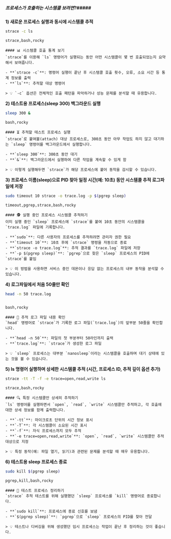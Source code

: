 ##### 프로세스가 호출하는 시스템콜 보려면?#####

**1) 새로운 프로세스 실행과 동시에 시스템콜 추적**

```bash
strace -c ls
```

```tech
strace,bash,rocky
```

```desc
#### 📊 시스템콜 호출 통계 보기
`strace`를 이용해 `ls` 명령어가 실행되는 동안 어떤 시스템콜이 몇 번 호출되었는지 요약해서 보여줍니다.

- **`strace -c`**: 명령어 실행이 끝난 후 시스템콜 호출 횟수, 오류, 소요 시간 등 통계 정보를 출력
- **`ls`**: 추적할 대상 명령어

> 💡 `-c` 옵션은 전체적인 호출 패턴을 파악하거나 성능 문제를 분석할 때 유용합니다.
```

**2) 테스트용 프로세스(sleep 300) 백그라운드 실행**

```bash
sleep 300 &
```

```tech
bash,rocky
```

```desc
#### ⏳ 추적할 테스트 프로세스 실행
`strace`로 붙여볼(attach) 대상 프로세스로, 300초 동안 아무 작업도 하지 않고 대기하는 `sleep` 명령어를 백그라운드에서 실행합니다.

- **`sleep 300`**: 300초 동안 대기
- **`&`**: 백그라운드에서 실행하여 다른 작업을 계속할 수 있게 함

> 💡 이렇게 실행해두면 `strace`가 해당 프로세스에 붙어 동작을 감시할 수 있습니다.
```

**3) 프로세스 이름(sleep)으로 PID 찾아 일정 시간(예: 10초) 동안 시스템콜 추적 로그파일에 저장**

```bash
sudo timeout 10 strace -o trace.log -p $(pgrep sleep)
```

```tech
timeout,pgrep,strace,bash,rocky
```

```desc
#### 🕵️ 실행 중인 프로세스 시스템콜 추적하기
이미 실행 중인 `sleep` 프로세스에 `strace`를 붙여 10초 동안의 시스템콜을 `trace.log` 파일에 기록합니다.

- **`sudo`**: 다른 사용자의 프로세스를 추적하려면 관리자 권한 필요
- **`timeout 10`**: 10초 후에 `strace` 명령을 자동으로 종료
- **`strace -o trace.log`**: 추적 결과를 `trace.log` 파일에 저장
- **`-p $(pgrep sleep)`**: `pgrep`으로 찾은 `sleep` 프로세스의 PID에 `strace`를 붙임

> 💡 이 방법을 사용하면 서비스 중인 데몬이나 응답 없는 프로세스의 내부 동작을 분석할 수 있습니다.
```

**4) 로그파일에서 처음 50줄만 확인**

```bash
head -n 50 trace.log
```
```no-err-check
```

```tech
bash,rocky
```

```desc
#### 📜 추적 로그 파일 내용 확인
`head` 명령어로 `strace`가 기록한 로그 파일(`trace.log`)의 앞부분 50줄을 확인합니다.

- **`head -n 50`**: 파일의 첫 부분부터 50라인까지 출력
- **`trace.log`**: `strace`가 생성한 로그 파일

> 💡 `sleep` 프로세스는 대부분 `nanosleep`이라는 시스템콜을 호출하며 대기 상태에 있는 것을 볼 수 있습니다.
```

**5) ls 명령어 실행하며 상세한 시스템콜 추적 (시간, 프로세스 ID, 추적 깊이 옵션 추가)**

```bash
strace -tt -T -f -e trace=open,read,write ls
```

```tech
strace,bash,rocky
```

```desc
#### 🔍 특정 시스템콜만 상세히 추적하기
`ls` 명령어를 실행하면서 `open`, `read`, `write` 시스템콜만 추적하고, 각 호출에 대한 상세 정보를 함께 출력합니다.

- **`-tt`**: 마이크로초 단위의 시간 정보 표시
- **`-T`**: 각 시스템콜이 소요된 시간 표시
- **`-f`**: 자식 프로세스까지 모두 추적
- **`-e trace=open,read,write`**: `open`, `read`, `write` 시스템콜만 추적 대상으로 지정

> 💡 특정 동작(예: 파일 열기, 읽기)과 관련된 문제를 분석할 때 매우 유용합니다.
```

**6) 테스트용 sleep 프로세스 종료**

```bash
sudo kill $(pgrep sleep)
```

```tech
pgrep,kill,bash,rocky
```

```desc
#### 🧹 테스트 프로세스 정리하기
`strace` 추적 테스트를 위해 실행했던 `sleep` 프로세스를 `kill` 명령어로 종료합니다.

- **`sudo kill`**: 프로세스에 종료 신호를 보냄
- **`$(pgrep sleep)`**: `pgrep`으로 `sleep` 프로세스의 PID를 찾아 전달

> 💡 테스트나 디버깅을 위해 생성했던 임시 프로세스는 작업이 끝난 후 정리하는 것이 좋습니다.
```
